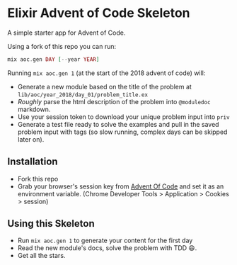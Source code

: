 # Elixir Advent of Code Skeleton

A simple starter app for Advent of Code.

Using a fork of this repo you can run:

```elixir
mix aoc.gen DAY [--year YEAR]
```

Running `mix aoc.gen 1` (at the start of the 2018 advent of code) will:

* Generate a new module based on the title of the problem at
  `lib/aoc/year_2018/day_01/problem_title.ex`
* *Roughly* parse the html description of the problem into `@moduledoc` markdown.
* Use your session token to download your unique problem input into `priv`
* Generate a test file ready to solve the examples and pull in the saved problem
  input with tags (so slow running, complex days can be skipped later on).

## Installation

* Fork this repo
* Grab your browser's session key from [Advent Of Code](https://adventofcode.com) and set
  it as an environment variable. (Chrome Developer Tools > Application > Cookies > session)

## Using this Skeleton

* Run `mix aoc.gen 1` to generate your content for the first day
* Read the new module's docs, solve the problem with TDD :smile:.
* Get all the stars.

